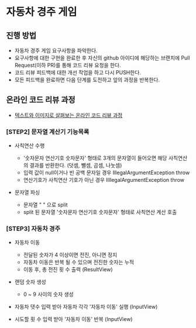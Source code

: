 # 자동차 경주 게임
## 진행 방법
* 자동차 경주 게임 요구사항을 파악한다.
* 요구사항에 대한 구현을 완료한 후 자신의 github 아이디에 해당하는 브랜치에 Pull Request(이하 PR)를 통해 코드 리뷰 요청을 한다.
* 코드 리뷰 피드백에 대한 개선 작업을 하고 다시 PUSH한다.
* 모든 피드백을 완료하면 다음 단계를 도전하고 앞의 과정을 반복한다.

## 온라인 코드 리뷰 과정
* [텍스트와 이미지로 살펴보는 온라인 코드 리뷰 과정](https://github.com/next-step/nextstep-docs/tree/master/codereview)

### [STEP2] 문자열 계산기 기능목록 
* 사칙연산 수행
  * '숫자문자 연산기호 숫자문자' 형태로 3개의 문자열이 들어오면 해당 사칙연산의 결과를 반환한다. (덧셈, 뺄셈, 곱셈, 나눗셈)
  * 입력 값이 null이거나 빈 공백 문자일 경우 IllegalArgumentException throw
  * 연산기호가 사칙연산 기호가 아닌 경우 IIllegalArgumentException throw

* 문자열 파싱
  * 문자열 " " 으로 split
  * split 된 문자열 '숫자문자 연산기호 숫자문자' 형태로 사칙연산 계산 호출
  
### [STEP3] 자동차 경주
* 자동차 이동
  * 전달된 숫자가 4 이상이면 전진, 아니면 정지
  * 자동차 이동은 반복 될 수 있으며 전진한 숫자는 누적
  * 이동 후, 총 전진 횟 수 출력 (ResultView)

* 랜덤 숫자 생성
  * 0 ~ 9 사이의 숫자 생성
  
* 자동차 댓수 입력 받아 자동차 각각 '자동차 이동' 실행 (InputView)

* 시도할 횟 수 입력 받아 '자동차 이동' 반복 (InputView)

